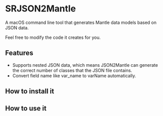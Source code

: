 # SRJSON2Mantle

A macOS command line tool that generates Mantle data models based on JSON data.

Feel free to modify the code it creates for you.

## Features

- Supports nested JSON data, which means JSON2Mantle can generate the correct number of classes that the JSON file contains.
- Convert field name like var_name to varName automatically.

## How to install it



## How to use it


